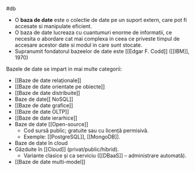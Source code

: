 #db
- O **baza de date**  este o colectie de date pe un suport extern, care pot fi accesate si manipulate eficient.
- O baza de date lucreaza cu cuantumuri enorme de informatii, ce necesita o abordare cat mai complexa in ceea ce priveste timpul de accesare acestor date si modul in care sunt stocate.
- Supranumit fondatorul bazeelor de date este [[Edgar F. Codd]] ([[IBM]], 1970)

Bazele de date se impart in mai multe categorii:
- [[Baze de date relaționale]]
- [[Baze de date orientate pe obiecte]]
- [[Baze de date distribuite]]
- Baze de date[[ NoSQL]]
- [[Baze de date grafice]]
- [[Baze de date OLTP]]
- [[Baze de date ierarhice]]
- Baze de date [[Open-source]]
	- Cod sursă public; gratuite sau cu licență permisivă.
	- Exemple: [[PostgreSQL]], [[MongoDB]].
- Baze de date în cloud
- Găzduite în [[Cloud]] (privat/public/hibrid).
	- Variante clasice și ca serviciu ([[DBaaS]] – administrare automată).
- [[Baze de date multi-model]]


